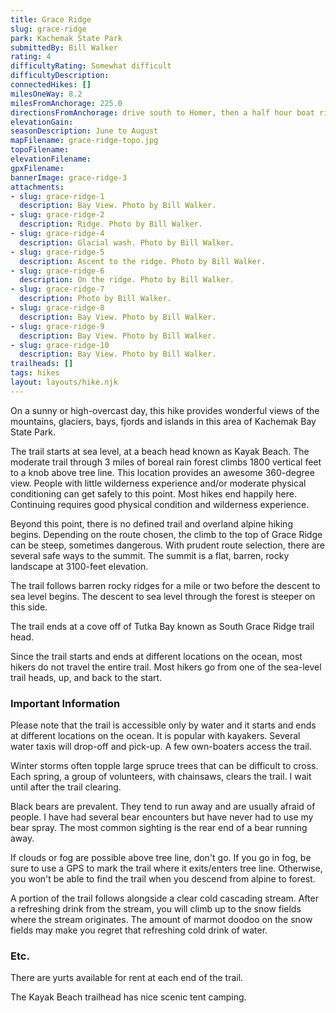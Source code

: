 ```yaml
---
title: Grace Ridge
slug: grace-ridge
park: Kachemak State Park
submittedBy: Bill Walker
rating: 4
difficultyRating: Somewhat difficult
difficultyDescription: 
connectedHikes: []
milesOneWay: 8.2
milesFromAnchorage: 225.0
directionsFromAnchorage: drive south to Homer, then a half hour boat ride to the park. <a href="http://www.dnr.state.ak.us/parks/units/kbay/kbaytaxi.htm">Link here for a list of authorized water taxis</a>.
elevationGain: 
seasonDescription: June to August
mapFilename: grace-ridge-topo.jpg
topoFilename: 
elevationFilename: 
gpxFilename: 
bannerImage: grace-ridge-3
attachments:
- slug: grace-ridge-1
  description: Bay View. Photo by Bill Walker.
- slug: grace-ridge-2
  description: Ridge. Photo by Bill Walker.
- slug: grace-ridge-4
  description: Glacial wash. Photo by Bill Walker.
- slug: grace-ridge-5
  description: Ascent to the ridge. Photo by Bill Walker.
- slug: grace-ridge-6
  description: On the ridge. Photo by Bill Walker.
- slug: grace-ridge-7
  description: Photo by Bill Walker.
- slug: grace-ridge-8
  description: Bay View. Photo by Bill Walker.
- slug: grace-ridge-9
  description: Bay View. Photo by Bill Walker.
- slug: grace-ridge-10
  description: Bay View. Photo by Bill Walker.
trailheads: []
tags: hikes
layout: layouts/hike.njk
---
```

On a sunny or high-overcast day, this hike provides wonderful views of the mountains, glaciers, bays, fjords and islands in this area of Kachemak Bay State Park.

The trail starts at sea level, at a beach head known as Kayak Beach. The moderate trail through 3 miles of boreal rain forest climbs 1800 vertical feet to a knob above tree line. This location provides an awesome 360-degree view. People with little wilderness experience and/or moderate physical conditioning can get safely to this point. Most hikes end happily here. Continuing requires good physical condition and wilderness experience.

Beyond this point, there is no defined trail and overland alpine hiking begins. Depending on the route chosen, the climb to the top of Grace Ridge can be steep, sometimes dangerous. With prudent route selection, there are several safe ways to the summit. The summit is a flat, barren, rocky landscape at 3100-feet elevation.

The trail follows barren rocky ridges for a mile or two before the descent to sea level begins. The descent to sea level through the forest is steeper on this side.

The trail ends at a cove off of Tutka Bay known as South Grace Ridge trail head.

Since the trail starts and ends at different locations on the ocean, most hikers do not travel the entire trail. Most hikers go from one of the sea-level trail heads, up, and back to the start.

### Important Information

Please note that the trail is accessible only by water and it starts and ends at different locations on the ocean. It is popular with kayakers. Several water taxis will drop-off and pick-up. A few own-boaters access the trail.

Winter storms often topple large spruce trees that can be difficult to cross. Each spring, a group of volunteers, with chainsaws, clears the trail. I wait until after the trail clearing.

Black bears are prevalent. They tend to run away and are usually afraid of people. I have had several bear encounters but have never had to use my bear spray. The most common sighting is the rear end of a bear running away.

If clouds or fog are possible above tree line, don't go. If you go in fog, be sure to use a GPS to mark the trail where it exits/enters tree line. Otherwise, you won't be able to find the trail when you descend from alpine to forest.

A portion of the trail follows alongside a clear cold cascading stream. After a refreshing drink from the stream, you will climb up to the snow fields where the stream originates. The amount of marmot doodoo on the snow fields may make you regret that refreshing cold drink of water.

### Etc.

There are yurts available for rent at each end of the trail.

The Kayak Beach trailhead has nice scenic tent camping.